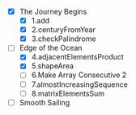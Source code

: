 - [x] The Journey Begins
  - [x] 1.add
  - [x] 2.centuryFromYear
  - [x] 3.checkPalindrome
- [ ] Edge of the Ocean
  - [x] 4.adjacentElementsProduct
  - [x] 5.shapeArea
  - [ ] 6.Make Array Consecutive 2
  - [ ] 7.almostIncreasingSequence
  - [ ] 8.matrixElementsSum
- [ ] Smooth Sailing